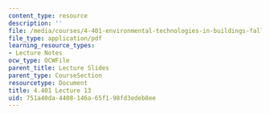 ```yaml
---
content_type: resource
description: ''
file: /media/courses/4-401-environmental-technologies-in-buildings-fall-2018/751a40da4408146a65f198fd3edeb8ee_MIT4_401F18_lec13.pdf
file_type: application/pdf
learning_resource_types:
- Lecture Notes
ocw_type: OCWFile
parent_title: Lecture Slides
parent_type: CourseSection
resourcetype: Document
title: 4.401 Lecture 13
uid: 751a40da-4408-146a-65f1-98fd3edeb8ee
---
```

